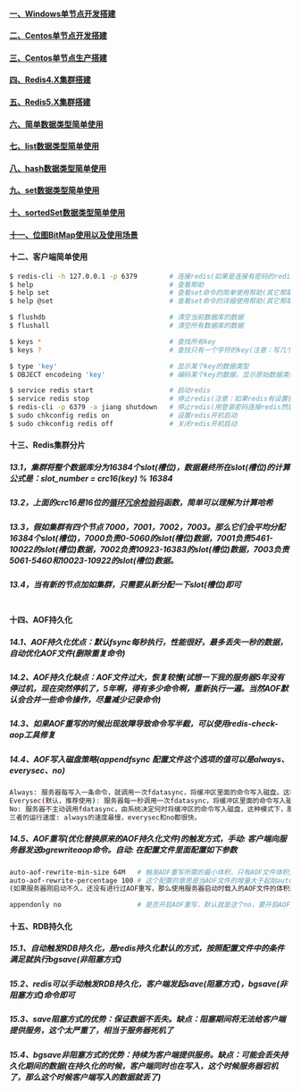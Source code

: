 #### [一、Windows单节点开发搭建][1]
#### [二、Centos单节点开发搭建][2]
#### [三、Centos单节点生产搭建][3]
#### [四、Redis4.X集群搭建][11]
#### [五、Redis5.X集群搭建][12]
#### [六、简单数据类型简单使用][5]
#### [七、list数据类型简单使用][6]
#### [八、hash数据类型简单使用][7]
#### [九、set数据类型简单使用][8]
#### [十、sortedSet数据类型简单使用][9]
#### [十一、位图BitMap使用以及使用场景][10]
#### 十二、客户端简单使用
```bash
$ redis-cli -h 127.0.0.1 -p 6379        # 连接redis(如果是连接有密码的redis，在连接成功后，输入 auth，再输入密码即可)
$ help                                  # 查看帮助
$ help set                              # 查看set命令的简单使用帮助(其它帮助命令同理)
$ help @set                             # 查看set命令的详细使用帮助(其它帮助命令同理)

$ flushdb                               # 清空当前数据库的数据
$ flushall                              # 清空所有数据库的数据

$ keys *                                # 查找所有key
$ keys ?                                # 查找只有一个字符的key(注意：写几个?号代表查找几个字符的key)

$ type 'key'                            # 显示某个key的数据类型
$ OBJECT encodeing 'key'                # 编码某个key的数据，显示原始数据类型

$ service redis start                   # 启动redis
$ service redis stop                    # 停止redis(注意：如果redis有设置密码，该命令无法停止redis)
$ redis-cli -p 6379 -a jiang shutdown   # 停止redis(用登录密码连接redis然后执行shutdown停止redis)
$ sudo chkconfig redis on               # 设置redis开机启动
$ sudo chkconfig redis off              # 关闭redis开机启动
```

#### 十三、Redis集群分片
##### 13.1，集群将整个数据库分为16384个slot(槽位)，数据最终所在slot(槽位)的计算公式是：slot_number = crc16(key) % 16384
##### 13.2，上面的crc16是16位的[循环冗余检验码](https://baike.baidu.com/item/%E5%BE%AA%E7%8E%AF%E5%86%97%E4%BD%99%E6%A0%A1%E9%AA%8C%E7%A0%81)函数，简单可以理解为计算哈希
##### 13.3，假如集群有四个节点 7000，7001，7002，7003。那么它们会平均分配16384个slot(槽位)，7000负责0-5060的slot(槽位)数据，7001负责5461-10022的slot(槽位)数据，7002负责10923-16383的slot(槽位)数据，7003负责5061-5460和10023-10922的slot(槽位)数据。
##### 13.4，当有新的节点加如集群，只需要从新分配一下slot(槽位)即可
```bash

```
#### 十四、AOF持久化
##### 14.1、AOF持久化优点：默认fsync每秒执行，性能很好，最多丢失一秒的数据，自动优化AOF文件(删除重复命令)
##### 14.2、AOF持久化缺点：AOF文件过大，恢复较慢(试想一下我的服务器5年没有停过机，现在突然停机了，5年啊，得有多少命令啊，重新执行一遍。当然AOF默认会合并一些命令操作，尽量减少记录命令)
##### 14.3、如果AOF重写的时候出现故障导致命令写半截，可以使用redis-check-aop工具修复
##### 14.4、AOF写入磁盘策略(appendfsync 配置文件这个选项的值可以是always、everysec、no)
```bash
Always: 服务器每写入一条命令，就调用一次fdatasync，将缓冲区里面的命令写入磁盘。这种模式下，服务器出现故障，基本也不会丢失任何已经成功执行的命令数据。
Everysec(默认，推荐使用): 服务器每一秒调用一次fdatasync，将缓冲区里面的命令写入磁盘，这种模式下，服务器出现故障，最多丢失一秒内的执行的命令数据。
No: 服务器不主动调用fdatasync，由系统决定何时将缓冲区的命令写入磁盘，这种模式下，服务器遭遇以外停机时，丢失命令的数据时不确定的。
三者的运行速度: always的速度最慢，everysec和no都很快。
```
##### 14.5、AOF重写(优化替换原来的AOF持久化文件)的触发方式，手动: 客户端向服务器发送bgrewriteaop命令。自动: 在配置文件里面配置如下参数
```bash
auto-aof-rewrite-min-size 64M   # 触发AOF重写所需的最小体积，只有AOF文件体积大于等于这个值时才会考虑是否进行AOF重写(这个选项用于避免过小的AOF文件进行重写)
auto-aof-rewrite-percentage 100 # 这个配置的意思是当AOF文件的增量大于起始auto-aof-rewrite-min-size的100%时(就是文件大小翻了一倍)，才会触发AOF重写
(如果服务器刚启动不久，还没有进行过AOF重写，那么使用服务器启动时载入的AOF文件的体积来作为基准值)，将auto-aof-rewrite-percentage设为0表示关闭自动重写AOF

appendonly no                   # 是否开启AOF重写，默认就是这个no，要开启AOF的话改为yes，RDB将停止
```

#### 十五、RDB持久化
##### 15.1、自动触发RDB持久化，是redis持久化默认的方式，按照配置文件中的条件满足就执行bgsave(非阻塞方式)
##### 15.2、redis可以手动触发RDB持久化，客户端发起save(阻塞方式)，bgsave(非阻塞方式)命令即可
##### 15.3、save阻塞方式的优势：保证数据不丢失。缺点：阻塞期间将无法给客户端提供服务，这个太严重了，相当于服务器死机了
##### 15.4、bgsave非阻塞方式的优势：持续为客户端提供服务。缺点：可能会丢失持久化期间的数据(在持久化的时候，客户端同时也在写入，这个时候服务器宕机了，那么这个时候客户端写入的数据就丢了)

[1]: https://github.com/MicrosoftArchive/redis/releases
[2]: https://github.com/firechiang/redis-test/tree/master/docs/centos-single-node-install-dev.md
[3]: https://github.com/firechiang/redis-test/tree/master/docs/centos-single-node-install-prod.md
[5]: https://github.com/firechiang/redis-test/tree/master/docs/string-use.md
[6]: https://github.com/firechiang/redis-test/tree/master/docs/list-use.md
[7]: https://github.com/firechiang/redis-test/tree/master/docs/hash-use.md
[8]: https://github.com/firechiang/redis-test/tree/master/docs/set-use.md
[9]: https://github.com/firechiang/redis-test/tree/master/docs/sortedset-use.md
[10]: https://github.com/firechiang/redis-test/tree/master/docs/bitmap-use.md
[11]: https://github.com/firechiang/redis-test/tree/master/docs/redis4-cluster-node-install-prod.md
[12]: https://github.com/firechiang/redis-test/tree/master/docs/redis5-single-node-install-prod.md
